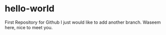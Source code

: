 # hello-world
First Repository for Github
I just would like to add another branch.
Waseem here, nice to meet you.
